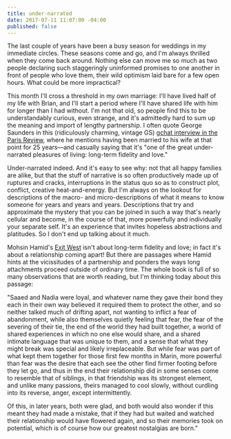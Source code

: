 ```yaml
---
title: under-narrated
date: 2017-07-11 11:07:00 -04:00
published: false
---
```


The last couple of years have been a busy season for weddings in my immediate circles. These seasons come and go, and I'm always thrilled when they come back around. Nothing else can move me so much as two people declaring such staggeringly uninformed promises to one another in front of people who love them, their wild optimism laid bare for a few open hours. What could be more impractical?

This month I'll cross a threshold in my own marriage: I'll have lived half of my life with Brian, and I'll start a period where I'll have shared life with him for longer than I had without. I'm not that old, so people find this to be understandably curious, even strange, and it's admittedly hard to sum up the meaning and import of lengthy partnership. I often quote George Saunders in this (ridiculously charming, vintage GS) [gchat interview in the Paris Review](https://www.theparisreview.org/blog/2013/12/23/gchatting-with-george-saunders/), where he mentions having been married to his wife at that point for 25 years—and casually saying that it's "one of the great under-narrated pleasures of living: long-term fidelity and love."

Under-narrated indeed. And it's easy to see why: not that all happy families are alike, but that the stuff of narrative is so often productively made up of ruptures and cracks, interruptions in the status quo so as to construct plot, conflict, creative heat-and-energy. But I'm always on the lookout for descriptions of the macro- and micro-descriptions of what it means to know someone for years and years and years. Descriptions that try and approximate the mystery that you can be joined in such a way that's nearly cellular and become, in the course of that, more powerfully and individually your separate self. It's an experience that invites hopeless abstractions and platitudes. So I don't end up talking about it much.

Mohsin Hamid's [Exit West](http://shop.harvard.com/book/9780735212176) isn't about long-term fidelity and love; in fact it's about a relationship coming apart! But there are passages where Hamid hints at the vicissitudes of a partnership and ponders the ways long attachments proceed outside of ordinary time. The whole book is full of so many observations that are worth reading, but I'm thinking today about this passage:

"Saaed and Nadia were loyal, and whatever name they gave their bond they each in their own way believed it required them to protect the other, and so neither talked much of drifting apart, not wanting to inflict a fear of abandonment, while also themselves quietly feeling that fear, the fear of the severing of their tie, the end of the world they had built together, a world of shared experiences in which no one else would share, and a shared intimate language that was unique to them, and a sense that what they might break was special and likely irreplaceable. But while fear was part of what kept them together for those first few months in Marin, more powerful than fear was the desire that each see the other find firmer footing before they let go, and thus in the end their relationship did in some senses come to resemble that of siblings, in that friendship was its strongest element, and unlike many passions, theirs managed to cool slowly, without curdling into its reverse, anger, except intermittently. 

Of this, in later years, both were glad, and both would also wonder if this meant they had made a mistake, that if they had but waited and watched their relationship would have flowered again, and so their memories took on potential, which is of course how our greatest nostalgias are born."

